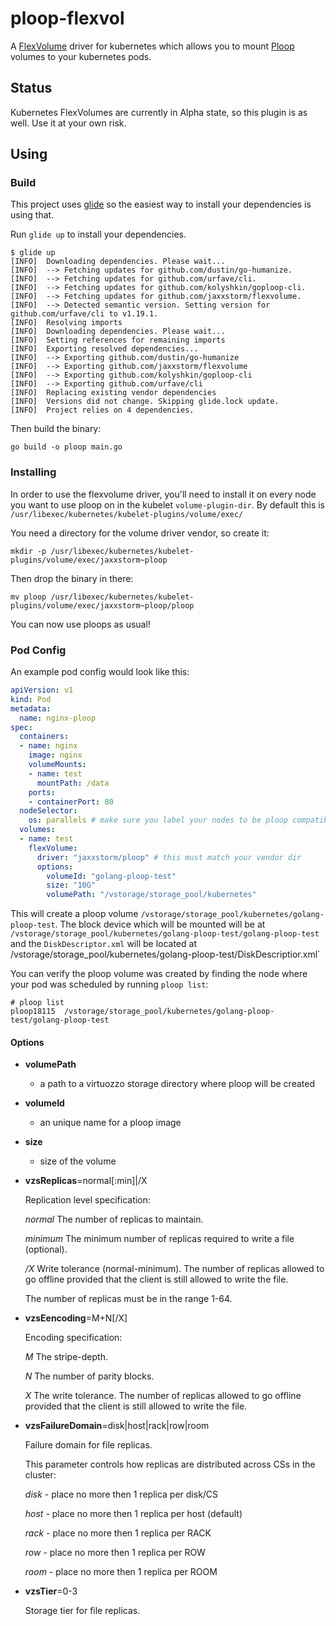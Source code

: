 # ploop-flexvol

A [FlexVolume](https://github.com/kubernetes/kubernetes/blob/master/examples/volumes/flexvolume/README.md) driver for kubernetes which allows you to mount [Ploop](https://openvz.org/Man/ploop.8) volumes to your kubernetes pods.

## Status

Kubernetes FlexVolumes are currently in Alpha state, so this plugin is as well. Use it at your own risk.

## Using

### Build

This project uses [glide](http://glide.readthedocs.io/en/latest/) so the easiest way to install your dependencies is using that.

Run `glide up` to install your dependencies.

```
$ glide up
[INFO]  Downloading dependencies. Please wait...
[INFO]  --> Fetching updates for github.com/dustin/go-humanize.
[INFO]  --> Fetching updates for github.com/urfave/cli.
[INFO]  --> Fetching updates for github.com/kolyshkin/goploop-cli.
[INFO]  --> Fetching updates for github.com/jaxxstorm/flexvolume.
[INFO]  --> Detected semantic version. Setting version for github.com/urfave/cli to v1.19.1.
[INFO]  Resolving imports
[INFO]  Downloading dependencies. Please wait...
[INFO]  Setting references for remaining imports
[INFO]  Exporting resolved dependencies...
[INFO]  --> Exporting github.com/dustin/go-humanize
[INFO]  --> Exporting github.com/jaxxstorm/flexvolume
[INFO]  --> Exporting github.com/kolyshkin/goploop-cli
[INFO]  --> Exporting github.com/urfave/cli
[INFO]  Replacing existing vendor dependencies
[INFO]  Versions did not change. Skipping glide.lock update.
[INFO]  Project relies on 4 dependencies.
```

Then build the binary:

```
go build -o ploop main.go
```

### Installing

In order to use the flexvolume driver, you'll need to install it on every node you want to use ploop on in the kubelet `volume-plugin-dir`. By default this is `/usr/libexec/kubernetes/kubelet-plugins/volume/exec/`

You need a directory for the volume driver vendor, so create it:

```
mkdir -p /usr/libexec/kubernetes/kubelet-plugins/volume/exec/jaxxstorm~ploop
```

Then drop the binary in there:

```
mv ploop /usr/libexec/kubernetes/kubelet-plugins/volume/exec/jaxxstorm~ploop/ploop
```

You can now use ploops as usual!

### Pod Config

An example pod config would look like this:

```yaml
apiVersion: v1
kind: Pod
metadata:
  name: nginx-ploop
spec:
  containers:
  - name: nginx
    image: nginx
    volumeMounts:
    - name: test
      mountPath: /data
    ports:
    - containerPort: 80
  nodeSelector:
    os: parallels # make sure you label your nodes to be ploop compatible 
  volumes:
  - name: test
    flexVolume:
      driver: "jaxxstorm/ploop" # this must match your vendor dir
      options:
        volumeId: "golang-ploop-test"
        size: "10G"
        volumePath: "/vstorage/storage_pool/kubernetes"
```

This will create a ploop volume `/vstorage/storage_pool/kubernetes/golang-ploop-test`. The block device which will be mounted will be at `/vstorage/storage_pool/kubernetes/golang-ploop-test/golang-ploop-test` and the `DiskDescriptor.xml` will be located at /vstorage/storage_pool/kubernetes/golang-ploop-test/DiskDescriptior.xml`

You can verify the ploop volume was created by finding the node where your pod was scheduled by running `ploop list`:

```
# ploop list
ploop18115  /vstorage/storage_pool/kubernetes/golang-ploop-test/golang-ploop-test
```

#### Options
* **volumePath**

	- a path to a virtuozzo storage directory where ploop will be created

* **volumeId**

	- an unique name for a ploop image

* **size**

	- size of the volume

* **vzsReplicas**=normal[:min]|/X

     Replication level specification:

     _normal_   The number of replicas to maintain.

     _minimum_  The minimum number of replicas required to write a file (optional).

     _/X_       Write tolerance (normal-minimum). The number of replicas allowed to go offline
                 provided that the client is still allowed to write the file.

     The number of replicas must be in the range 1-64.

* **vzsEencoding**=M+N[/X]

     Encoding specification:

     _M_   The stripe-depth.

     _N_   The number of parity blocks.

     _X_   The write tolerance. The number of replicas allowed to go offline
                 provided that the client is still allowed to write the file.

* **vzsFailureDomain**=disk|host|rack|row|room

    Failure domain for file replicas.

    This parameter controls how replicas are distributed across CSs in the cluster:

    _disk_ - place no more then 1 replica per disk/CS

    _host_ - place no more then 1 replica per host (default)

    _rack_ - place no more then 1 replica per RACK

    _row_  - place no more then 1 replica per ROW

    _room_ - place no more then 1 replica per ROOM

* **vzsTier**=0-3

     Storage tier for file replicas.
